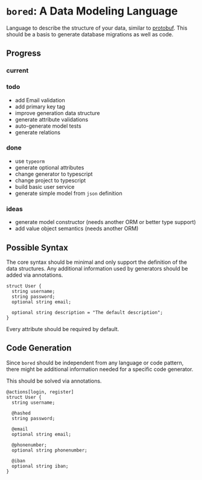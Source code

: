 # `bored`: A Data Modeling Language

Language to describe the structure of your data, similar to [protobuf].
This should be a basis to generate database migrations as well as code.

## Progress

### current

### todo

- add Email validation
- add primary key tag
- improve generation data structure
- generate attribute validations
- auto-generate model tests
- generate relations

### done

- use `typeorm`
- generate optional attributes
- change generator to typescript
- change project to typescript
- build basic user service
- generate simple model from `json` definition

### ideas

- generate model constructor (needs another ORM or better type support)
- add value object semantics (needs another ORM)

## Possible Syntax

The core syntax should be minimal and only support the definition of the
data structures.
Any additional information used by generators should be
added via annotations.

```
struct User {
  string username;
  string password;
  optional string email;

  optional string description = "The default description";
}
```

Every attribute should be required by default.

## Code Generation

Since `bored` should be independent from any language or code pattern,
there might be additional information needed for a specific code generator.

This should be solved via annotations.

```
@actions[login, register]
struct User {
  string username;

  @hashed
  string password;

  @email
  optional string email;

  @phonenumber;
  optional string phonenumber;

  @iban
  optional string iban;
}
```

[protobuf]: https://developers.google.com/protocol-buffers/
